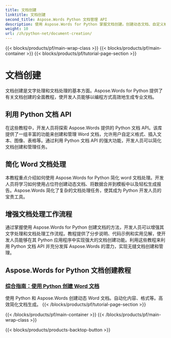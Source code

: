 ```yaml
---
title: 文档创建
linktitle: 文档创建
second_title: Aspose.Words Python 文档管理 API
description: 使用 Aspose.Words for Python 掌握文档创建。创建动态文档、自定义格式并简化文字文档处理。
weight: 10
url: /zh/python-net/document-creation/
---
```


{{< blocks/products/pf/main-wrap-class >}}
{{< blocks/products/pf/main-container >}}
{{< blocks/products/pf/tutorial-page-section >}}

# 文档创建


文档创建是文字处理和文档处理的基本方面。Aspose.Words for Python 提供了有关文档创建的全面教程，使开发人员能够以编程方式高效地生成专业文档。

## 利用 Python 文档 API

在这些教程中，开发人员将探索 Aspose.Words 提供的 Python 文档 API。该库提供了一组丰富的功能来创建和管理 Word 文档，允许用户自定义格式、插入文本、图像、表格等。通过利用 Python 文档 API 的强大功能，开发人员可以简化文档创建和管理任务。

## 简化 Word 文档处理

本教程重点介绍如何使用 Aspose.Words for Python 简化 word 文档处理。开发人员将学习如何使用占位符创建动态文档、将数据合并到模板中以及轻松生成报告。Aspose.Words 简化了复杂的文档处理任务，使其成为 Python 开发人员的宝贵工具。

## 增强文档处理工作流程

通过掌握使用 Aspose.Words for Python 创建文档的方法，开发人员可以增强其文字处理和文档处理工作流程。教程提供了分步说明、代码示例和实用见解，使开发人员能够在其 Python 应用程序中实现强大的文档创建功能。利用这些教程来利用 Python 文档 API 并充分发挥 Aspose.Words 的潜力，实现无缝文档创建和管理。

## Aspose.Words for Python 文档创建教程
### [综合指南：使用 Python 创建 Word 文档](./creating-word-documents-using-python/)
使用 Python 和 Aspose.Words 创建动态 Word 文档。自动化内容、格式等。高效简化文档生成。
{{< /blocks/products/pf/tutorial-page-section >}}

{{< /blocks/products/pf/main-container >}}
{{< /blocks/products/pf/main-wrap-class >}}

{{< blocks/products/products-backtop-button >}}

